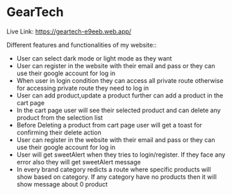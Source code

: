 # GearTech

Live Link: https://geartech-e9eeb.web.app/

Different features and functionalities of my website::

- User can select dark mode or light mode as they want
- User can register in the website with their email and pass or they can use their google account for log in
- When user in login condition they can access all private route otherwise for accessing private route they need to log in
- User can add product,update a product further can add a product in the cart page
- In the cart page user will see their selected product and can delete any product from the selection list
- Before Deleting a product from cart page user will get a toast for confirming their delete action
- User can register in the website with their email and pass or they can use their google account for log in
- User will get sweetAlert when they tries to login/register. If they face any error also they will get sweetAlert message
- In every brand category redicts a route where specific products will show based on category. If any category have no products then it will show message about 0 product

